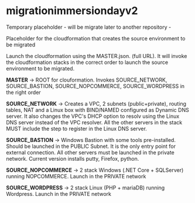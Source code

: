 # migrationimmersiondayv2
Temporary placeholder - will be migrate later to another repository - 

Placeholder for the cloudformation that creates the source environment to be migrated

Launch the cloudformation using the MASTER.json. (full URL). It will invoke the cloudformation stacks in the correct order to launch the source environment to be migrated.

**MASTER** -> ROOT for clouformation. Invokes SOURCE_NETWORK, SOURCE_BASTION, SOURCE_NOPCOMMERCE, SOURCE_WORDPRESS in the right order

**SOURCE_NETWORK** -> Creates a VPC, 2 subnets (public+private), routing tables, NAT and a Linux box with BIND/NAMED configured as Dynamic DNS server. It also changes the VPC's DHCP option to resolv using the Linux DNS server instead of the VPC resolver. All the other servers in the stack MUST include the step to register in the Linux DNS server.

**SOURCE_BASTION** -> Windows Bastion with some tools pre-installed. Should be launched in the PUBLIC Subnet. It is the only entry point for external connection. All other servers must be launched in the private network. Current version installs putty, Firefox, python.

**SOURCE_NOPCOMMERCE** -> 2 stack Windows (.NET Core + SQLServer) running NOPCOMMERCE. Launch in the PRIVATE network

**SOURCE_WORDPRESS** -> 2 stack Linux (PHP + mariaDB) running Wordpress. Launch in the PRIVATE network
